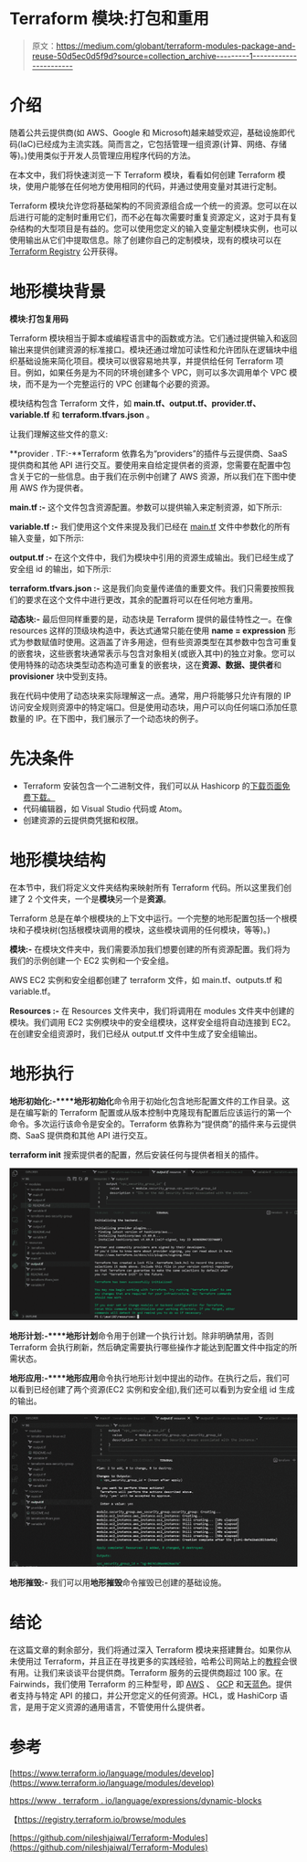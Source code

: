 # Terraform 模块:打包和重用

> 原文：<https://medium.com/globant/terraform-modules-package-and-reuse-50d5ec0d5f9d?source=collection_archive---------1----------------------->

# 介绍

随着公共云提供商(如 AWS、Google 和 Microsoft)越来越受欢迎，基础设施即代码(IaC)已经成为主流实践。简而言之，它包括管理一组资源(计算、网络、存储等)。)使用类似于开发人员管理应用程序代码的方法。

在本文中，我们将快速浏览一下 Terraform 模块，看看如何创建 Terraform 模块，使用户能够在任何地方使用相同的代码，并通过使用变量对其进行定制。

Terraform 模块允许您将基础架构的不同资源组合成一个统一的资源。您可以在以后进行可能的定制时重用它们，而不必在每次需要时重复资源定义，这对于具有复杂结构的大型项目是有益的。您可以使用您定义的输入变量定制模块实例，也可以使用输出从它们中提取信息。除了创建你自己的定制模块，现有的模块可以在 [Terraform Registry](https://registry.terraform.io/) 公开获得。

# **地形模块背景**

**模块:打包复用码**

Terraform 模块相当于脚本或编程语言中的函数或方法。它们通过提供输入和返回输出来提供创建资源的标准接口。模块还通过增加可读性和允许团队在逻辑块中组织基础设施来简化项目。模块可以很容易地共享，并提供给任何 Terraform 项目。例如，如果任务是为不同的环境创建多个 VPC，则可以多次调用单个 VPC 模块，而不是为一个完整运行的 VPC 创建每个必要的资源。

模块结构包含 Terraform 文件，如 **main.tf、output.tf、provider.tf、variable.tf** 和 **terraform.tfvars.json** 。

让我们理解这些文件的意义:

**provider . TF:-**Terraform 依靠名为“providers”的插件与云提供商、SaaS 提供商和其他 API 进行交互。要使用来自给定提供者的资源，您需要在配置中包含关于它的一些信息。由于我们在示例中创建了 AWS 资源，所以我们在下图中使用 AWS 作为提供者。

**main.tf :-** 这个文件包含资源配置。参数可以提供输入来定制资源，如下所示:

**variable.tf :-** 我们使用这个文件来提及我们已经在 [main.tf](http://main.tf) 文件中参数化的所有输入变量，如下所示:

**output.tf :-** 在这个文件中，我们为模块中引用的资源生成输出。我们已经生成了安全组 id 的输出，如下所示:

**terraform.tfvars.json :-** 这是我们向变量传递值的重要文件。我们只需要按照我们的要求在这个文件中进行更改，其余的配置将可以在任何地方重用。

**动态块:-** 最后但同样重要的是，动态块是 Terraform 提供的最佳特性之一。在像 resources 这样的顶级块构造中，表达式通常只能在使用 **name = expression** 形式为参数赋值时使用。这涵盖了许多用途，但有些资源类型在其参数中包含可重复的嵌套块，这些嵌套块通常表示与包含对象相关(或嵌入其中)的独立对象。您可以使用特殊的动态块类型动态构造可重复的嵌套块，这在**资源、数据、提供者**和 **provisioner** 块中受到支持。

我在代码中使用了动态块来实际理解这一点。通常，用户将能够只允许有限的 IP 访问安全规则资源中的特定端口。但是使用动态块，用户可以向任何端口添加任意数量的 IP。在下图中，我们展示了一个动态块的例子。

# 先决条件

*   Terraform 安装包含一个二进制文件，我们可以从 Hashicorp 的[下载页面免费下载。](https://www.terraform.io/downloads.html)
*   代码编辑器，如 Visual Studio 代码或 Atom。
*   创建资源的云提供商凭据和权限。

# 地形模块结构

在本节中，我们将定义文件夹结构来映射所有 Terraform 代码。所以这里我们创建了 2 个文件夹，一个是**模块**另一个是**资源**。

Terraform 总是在单个根模块的上下文中运行。一个完整的地形配置包括一个根模块和子模块树(包括根模块调用的模块，这些模块调用的任何模块，等等)。)

**模块:-** 在模块文件夹中，我们需要添加我们想要创建的所有资源配置。我们将为我们的示例创建一个 EC2 实例和一个安全组。

AWS EC2 实例和安全组都创建了 terraform 文件，如 main.tf、outputs.tf 和 variable.tf。

**Resources :-** 在 Resources 文件夹中，我们将调用在 modules 文件夹中创建的模块。我们调用 EC2 实例模块中的安全组模块，这样安全组将自动连接到 EC2。在创建安全组资源时，我们已经从 output.tf 文件中生成了安全组输出。

# 地形执行

**地形初始化:-****地形初始化**命令用于初始化包含地形配置文件的工作目录。这是在编写新的 Terraform 配置或从版本控制中克隆现有配置后应该运行的第一个命令。多次运行该命令是安全的。Terraform 依靠称为“提供商”的插件来与云提供商、SaaS 提供商和其他 API 进行交互。

**terraform init** 搜索提供者的配置，然后安装任何与提供者相关的插件。

![](img/c0c3dacb1f0974f2c4bc7a9c09aa859a.png)

**地形计划:-****地形计划**命令用于创建一个执行计划。除非明确禁用，否则 Terraform 会执行刷新，然后确定需要执行哪些操作才能达到配置文件中指定的所需状态。

**地形应用:-****地形应用**命令执行地形计划中提出的动作。在执行之后，我们可以看到已经创建了两个资源(EC2 实例和安全组),我们还可以看到为安全组 id 生成的输出。

![](img/90ba4d19a7b45da1220c44f794c2d72a.png)

**地形摧毁:-** 我们可以用**地形摧毁**命令摧毁已创建的基础设施。

# 结论

在这篇文章的剩余部分，我们将通过深入 Terraform 模块来搭建舞台。如果你从未使用过 Terraform，并且正在寻找更多的实践经验，哈希公司网站上的[教程](https://learn.hashicorp.com/terraform)会很有用。让我们来谈谈平台提供商。Terraform 服务的云提供商超过 100 家。在 Fairwinds，我们使用 Terraform 的三种型号，即 [AWS](https://www.terraform.io/docs/providers/aws/index.html) 、 [GCP](https://www.terraform.io/docs/providers/google/index.html) 和[天蓝色](https://www.terraform.io/docs/providers/azurerm/index.html)。提供者支持与特定 API 的接口，并公开您定义的任何资源。HCL，或 HashiCorp 语言，是用于定义资源的通用语言，不管使用什么提供者。

# 参考

[https://www.terraform.io/language/modules/develop](https://www.terraform.io/language/modules/develop)

[https://www . terraform . io/language/expressions/dynamic-blocks](https://www.terraform.io/language/expressions/dynamic-blocks)

【https://registry.terraform.io/browse/modules 

[https://github.com/nileshjaiwal/Terraform-Modules](https://github.com/nileshjaiwal/Terraform-Modules)